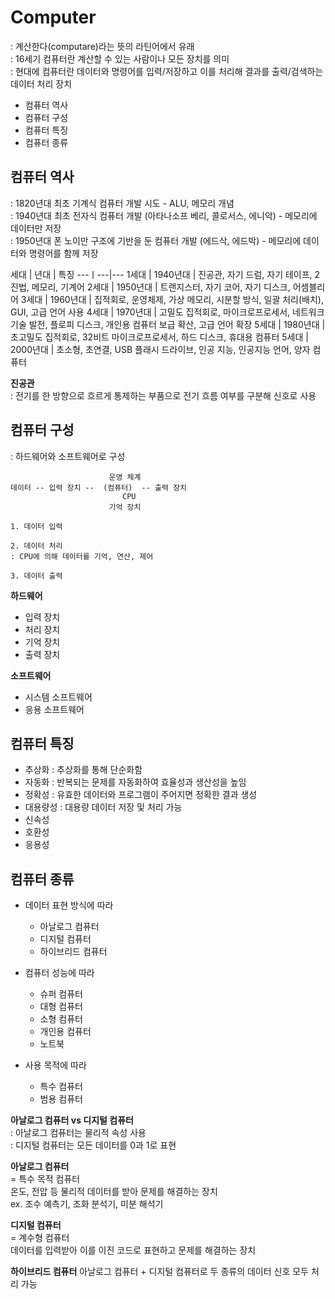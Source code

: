 # Computer 
: 계산한다(computare)라는 뜻의 라틴어에서 유래  
: 16세기 컴퓨터란 계산할 수 있는 사람이나 모든 장치를 의미  
: 현대에 컴퓨터란 데이터와 명령어를 입력/저장하고 이를 처리해 결과를 출력/검색하는 데이터 처리 장치  

- 컴퓨터 역사
- 컴퓨터 구성
- 컴퓨터 특징
- 컴퓨터 종류



## 컴퓨터 역사
: 1820년대 최초 기계식 컴퓨터 개발 시도 - ALU, 메모리 개념  
: 1940년대 최초 전자식 컴퓨터 개발 (아타나소프 베리, 콜로서스, 에니악) - 메모리에 데이터만 저장  
: 1950년대 폰 노이만 구조에 기반을 둔 컴퓨터 개발 (에드삭, 에드박) - 메모리에 데이터와 명령어를 함께 저장  

세대 | 년대 | 특징 
---ㅣ---|---
1세대 | 1940년대 | 진공관, 자기 드럼, 자기 테이프, 2진법, 메모리, 기계어
2세대 | 1950년대 | 트랜지스터, 자기 코어, 자기 디스크, 어셈블리어
3세대 | 1960년대 | 집적회로, 운영체제, 가상 메모리, 시분할 방식, 일괄 처리(배치), GUI, 고급 언어 사용
4세대 | 1970년대 | 고밀도 집적회로, 마이크로프로세서, 네트워크 기술 발전, 플로피 디스크, 개인용 컴퓨터 보급 확산, 고급 언어 확장
5세대 | 1980년대 | 초고밀도 집적회로, 32비트 마이크로프로세서, 하드 디스크, 휴대용 컴퓨터
5세대 | 2000년대 | 초소형, 초연결, USB 플래시 드라이브, 인공 지능, 인공지능 언어, 양자 컴퓨터


**진공관**  
: 전기를 한 방향으로 흐르게 통제하는 부품으로 전기 흐름 여부를 구분해 신호로 사용  



## 컴퓨터 구성 
: 하드웨어와 소프트웨어로 구성  

```
                      운영 체계
데이터 -- 입력 장치 --  (컴퓨터)  -- 출력 장치
                         CPU
                      기억 장치 

1. 데이터 입력 

2. 데이터 처리 
: CPU에 의해 데이터를 기억, 연산, 제어

3. 데이터 출력
```

**하드웨어**
- 입력 장치
- 처리 장치
- 기억 장치
- 출력 장치 

**소프트웨어**
- 시스템 소프트웨어 
- 응용 소프트웨어 



## 컴퓨터 특징

- 추상화 : 추상화를 통해 단순화함
- 자동화 : 반복되는 문제를 자동화하여 효율성과 생산성을 높임
- 정확성 : 유효한 데이터와 프로그램이 주어지면 정확한 결과 생성
- 대용량성 : 대용량 데이터 저장 및 처리 가능
- 신속성
- 호환성
- 응용성



## 컴퓨터 종류

- 데이터 표현 방식에 따라
  - 아날로그 컴퓨터
  - 디지털 컴퓨터
  - 하이브리드 컴퓨터

- 컴퓨터 성능에 따라  
  - 슈퍼 컴퓨터
  - 대형 컴퓨터
  - 소형 컴퓨터
  - 개인용 컴퓨터
  - 노트북

- 사용 목적에 따라
  - 특수 컴퓨터
  - 범용 컴퓨터


**아날로그 컴퓨터 vs 디지털 컴퓨터**  
: 아날로그 컴퓨터는 물리적 속성 사용  
: 디지털 컴퓨터는 모든 데이터를 0과 1로 표현  


**아날로그 컴퓨터**  
= 특수 목적 컴퓨터  
온도, 전압 등 물리적 데이터를 받아 문제를 해결하는 장치  
ex. 조수 예측기, 조화 분석기, 미분 해석기  


**디지털 컴퓨터**  
= 계수형 컴퓨터  
데이터를 입력받아 이를 이진 코드로 표현하고 문제를 해결하는 장치  


**하이브리드 컴퓨터**
아날로그 컴퓨터 + 디지털 컴퓨터로 두 종류의 데이터 신호 모두 처리 가능